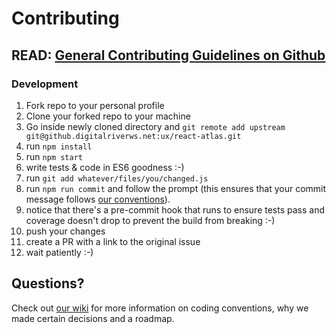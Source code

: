 # Contributing

## READ: [General Contributing Guidelines on Github](https://guides.github.com/activities/contributing-to-open-source/#contributing)

### Development
1. Fork repo to your personal profile
2. Clone your forked repo to your machine
3. Go inside newly cloned directory and `git remote add upstream git@github.digitalriverws.net:ux/react-atlas.git`
4. run `npm install`
5. run `npm start`
6. write tests & code in ES6 goodness :-)
7. run `git add whatever/files/you/changed.js`
8. run `npm run commit` and follow the prompt (this ensures that your commit message follows [our conventions](https://github.com/ajoslin/conventional-changelog/blob/master/conventions/angular.md)).
9. notice that there's a pre-commit hook that runs to ensure tests pass and coverage doesn't drop to prevent the build from breaking :-)
10. push your changes
11. create a PR with a link to the original issue
12. wait patiently :-)

## Questions?
Check out [our wiki](https://github.digitalriverws.net/ux/react-atlas/wiki) for more information on coding conventions, why we made certain decisions and a roadmap.
